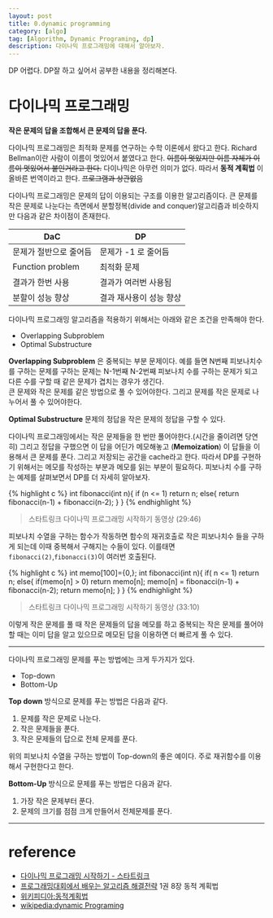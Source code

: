 ```yaml
---
layout: post
title: 0.dynamic programming
category: [algo]
tag: [Algorithm, Dynamic Programing, dp]
description: 다이나믹 프로그래밍에 대해서 알아보자.
---
```


DP 어렵다. DP잘 하고 싶어서 공부한 내용을 정리해본다.


# 다이나믹 프로그래밍

**작은 문제의 답을 조합해서 큰 문제의 답을 푼다.**

다이나믹 프로그래밍은 최적화 문제를 연구하는 수학 이론에서 왔다고 한다. Richard Bellman이란 사람이 이름이 멋있어서 붙였다고 한다. <del>이름이 멋있지만 이름 자체가 이름이 멋있어서 붙인거라고 한다.</del> 다이나믹은 아무런 의미가 없다. 따라서 **동적 계획법** 이 올바른 번역이라고 한다. <del>프로그램과 상관없음</del>


다이나믹 프로그래밍은 문제의 답이 이용되는 구조를 이용한 알고리즘이다. 큰 문제를 작은 문제로 나눈다는 측면에서 분할정복(divide and conquer)알고리즘과 비슷하지만 다음과 같은 차이점이 존재한다.

| DaC 						 | DP 					|
|------------------|-----------------|
| 문제가 절반으로 줄어듬 | 문제가 -1 로 줄어듬 |
| Function problem | 최적화 문제					|
| 결과가 한번 사용 		| 결과가 여러번 사용됨 	|
| 분할이 성능 향상 		| 결과 재사용이 성능 향상 |

다이나믹 프로그래밍 알고리즘을 적용하기 위해서는 아래와 같은 조건을 만족해야 한다.

- Overlapping Subproblem
- Optimal Substructure

**Overlapping Subproblem** 은 중복되는 부분 문제이다. 예를 들면 N번째 피보나치수를 구하는 문제를 구하는 문제는 N-1번째 N-2번째 피보나치 수를 구하는 문제가 되고 다른 수를 구할 때 같은 문제가 겹치는 경우가 생긴다.  
큰 문제와 작은 문제를 같은 방법으로 풀 수 있어야한다. 그리고 문제를 작은 문제로 나누어서 풀 수 있어야한다.

**Optimal Substructure** 문제의 정답을 작은 문제의 정답을 구할 수 있다.

다이나믹 프로그래밍에서는 작은 문제들을 한 번만 풀어야한다.(시간을 줄이려면 당연히) 그리고 정답을 구했으면 이 답을 어딘가 메모해놓고 (**Memoization**) 이 답들을 이용해서 큰 문제를 푼다. 그리고 저장되는 공간을 cache라고 한다. 따라서 DP를 구현하기 위해서는 메모를 작성하는 부분과 메모를 읽는 부분이 필요하다. 피보나치 수를 구하는 예제를 살펴보면서 DP를 더 자세히 알아보자.

{% highlight c %}
int fibonacci(int n){
	if (n <= 1) return n;
	else{
		return fibonacci(n-1) + fibonacci(n-2);
	}
}
{% endhighlight %}
> 스타트링크 다이나믹 프로그래밍 시작하기 동영상 (29:46)

피보나치 수열을 구하는 함수가 작동하면 함수의 재귀호출로 작은 피보나치수 들을 구하게 되는데 이때 중복해서 구해지는 수들이 있다. 이를태면 `fibonacci(2)`,`fibonacci(3)`이 여러번 호출된다.

{% highlight c %}
int memo[100]={0,};
int fibonacci(int n){
	if( n <= 1) return n;
	else{
		if(memo[n] > 0) return memo[n];
		memo[n] = fibonacci(n-1) + fibonacci(n-2);
		return memo[n];
	}
}
{% endhighlight %}
> 스타트링크 다이나믹 프로그래밍 시작하기 동영상 (33:10)

이렇게 작은 문제를 풀 때 작은 문제들의 답을 메모를 하고 중복되는 작은 문제를 풀어야 할 때는 이미 답을 알고 있으므로 메모된 답을 이용하면 더 빠르게 풀 수 있다.

---

다이나믹 프로그래밍 문제를 푸는 방법에는 크게 두가지가 있다.

- Top-down
- Bottom-Up

**Top down** 방식으로 문제를 푸는 방법은 다음과 같다.

1. 문제를 작은 문제로 나눈다.
2. 작은 문제들을 푼다.
3. 작은 문제들의 답으로 전체 문제를 푼다.

위의 피보나치 수열을 구하는 방법이 Top-down의 좋은 예이다. 주로 재귀함수를 이용해서 구현한다고 한다.

**Bottom-Up** 방식으로 문제를 푸는 방법은 다음과 같다.

1. 가장 작은 문제부터 푼다.
2. 문제의 크기를 점점 크게 만들어서 전체문제를 푼다.

---

# reference

- [다이나믹 프로그래밍 시작하기 - 스타트링크](https://www.youtube.com/embed/0o2hF-To_6Q)
- [프로그래밍대회에서 배우는 알고리즘 해결전략](http://book.algospot.com/) 1권 8장 동적 계획법
- [위키피디아:동적계획법](https://ko.wikipedia.org/wiki/%EB%8F%99%EC%A0%81_%EA%B3%84%ED%9A%8D%EB%B2%95)
- [wikipedia:dynamic Programing](https://en.wikipedia.org/wiki/Dynamic_programming)
